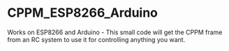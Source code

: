 # CPPM_ESP8266_Arduino
Works on ESP8266 and Arduino - This small code will get the CPPM frame from an RC system to use it for controlling anything you want.
